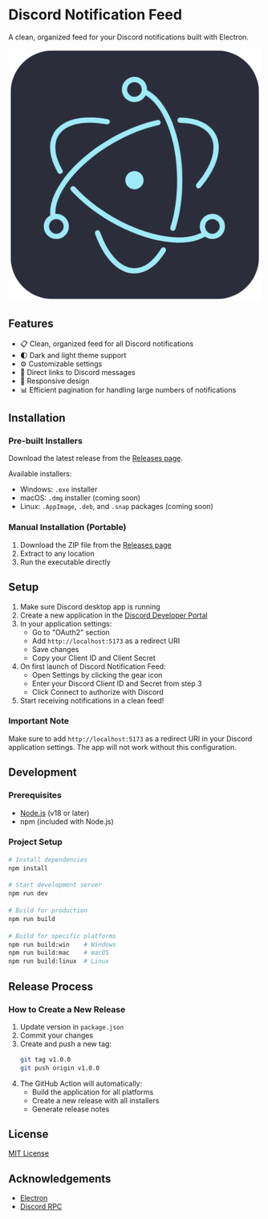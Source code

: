 # Discord Notification Feed

A clean, organized feed for your Discord notifications built with Electron.

![Discord Notification Feed](resources/icon.png)

## Features

- 📋 Clean, organized feed for all Discord notifications
- 🌓 Dark and light theme support
- ⚙️ Customizable settings
- 🔗 Direct links to Discord messages
- 📱 Responsive design
- 📊 Efficient pagination for handling large numbers of notifications

## Installation

### Pre-built Installers

Download the latest release from the [Releases page](https://github.com/xal3xhx/Discord-Feed/releases).

Available installers:
- Windows: `.exe` installer
- macOS: `.dmg` installer (coming soon)
- Linux: `.AppImage`, `.deb`, and `.snap` packages (coming soon)

### Manual Installation (Portable)

1. Download the ZIP file from the [Releases page](https://github.com/xal3xhx/Discord-Feed/releases)
2. Extract to any location
3. Run the executable directly

## Setup

1. Make sure Discord desktop app is running
2. Create a new application in the [Discord Developer Portal](https://discord.com/developers/applications)
3. In your application settings:
   - Go to "OAuth2" section
   - Add `http://localhost:5173` as a redirect URI
   - Save changes
   - Copy your Client ID and Client Secret
4. On first launch of Discord Notification Feed:
   - Open Settings by clicking the gear icon
   - Enter your Discord Client ID and Secret from step 3
   - Click Connect to authorize with Discord
5. Start receiving notifications in a clean feed!

### Important Note
Make sure to add `http://localhost:5173` as a redirect URI in your Discord application settings. The app will not work without this configuration.

## Development

### Prerequisites

- [Node.js](https://nodejs.org/) (v18 or later)
- npm (included with Node.js)

### Project Setup

```bash
# Install dependencies
npm install

# Start development server
npm run dev

# Build for production
npm run build

# Build for specific platforms
npm run build:win    # Windows
npm run build:mac    # macOS
npm run build:linux  # Linux
```

## Release Process

### How to Create a New Release

1. Update version in `package.json`
2. Commit your changes
3. Create and push a new tag:
   ```bash
   git tag v1.0.0
   git push origin v1.0.0
   ```
4. The GitHub Action will automatically:
   - Build the application for all platforms
   - Create a new release with all installers
   - Generate release notes

## License

[MIT License](LICENSE)

## Acknowledgements

- [Electron](https://www.electronjs.org/)
- [Discord RPC](https://github.com/xhayper/discord-rpc)
